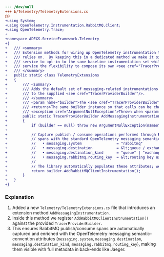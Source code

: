 ```diff
--- /dev/null
+++ b/Telemetry/TelemetryExtensions.cs
@@
+using System;
+using OpenTelemetry.Instrumentation.RabbitMQ.Client;
+using OpenTelemetry.Trace;
+
+namespace ADEXS.ServiceFramework.Telemetry
+{
+	/// <summary>
+	/// Extension methods for wiring up OpenTelemetry instrumentation that the application
+	/// relies on.  By keeping this in a dedicated method we make it simple for every
+	/// service to opt-in to the same baseline instrumentation set while giving each
+	/// service the flexibility to compose its own <see cref="TracerProviderBuilder"/>.
+	/// </summary>
+	public static class TelemetryExtensions
+	{
+		/// <summary>
+		/// Adds the default set of messaging-related instrumentations (currently RabbitMQ)
+		/// to the supplied <see cref="TracerProviderBuilder"/>.
+		/// </summary>
+		/// <param name="builder">The <see cref="TracerProviderBuilder"/> being configured.</param>
+		/// <returns>The same builder instance so that calls can be chained.</returns>
+		/// <exception cref="ArgumentNullException">Thrown when <paramref name="builder"/> is <c>null</c>.</exception>
+		public static TracerProviderBuilder AddMessagingInstrumentation(this TracerProviderBuilder builder)
+		{
+			if (builder == null) throw new ArgumentNullException(nameof(builder));
+
+			// Capture publish / consume operations performed through RabbitMQ.Client and enrich the resulting
+			// spans with the standard OpenTelemetry messaging semantic attributes such as:
+			//   • messaging.system                = "rabbitmq"
+			//   • messaging.destination           = &lt;queue / exchange name&gt;
+			//   • messaging.destination_kind      = "queue" | "exchange"
+			//   • messaging.rabbitmq.routing_key  = &lt;routing key used&gt;
+			//
+			// The library automatically populates these attributes; we simply need to register it.
+			return builder.AddRabbitMQClientInstrumentation();
+		}
+	}
+}
```

### Explanation
1. Added a new `Telemetry/TelemetryExtensions.cs` file that introduces an extension method `AddMessagingInstrumentation`.
2. Inside this method we register `AddRabbitMQClientInstrumentation()` against the provided `TracerProviderBuilder`.
3. This ensures RabbitMQ publish/consume spans are automatically captured and enriched with the OpenTelemetry messaging semantic-convention attributes (`messaging.system`, `messaging.destination`, `messaging.destination_kind`, `messaging.rabbitmq.routing_key`), making them visible with full metadata in back-ends like Jaeger.